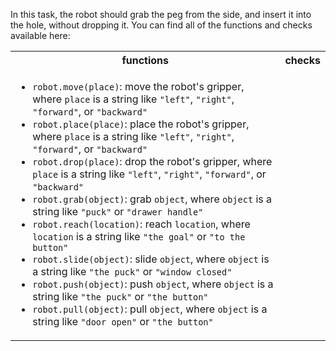 

In this task, the robot should grab the peg from the side, and insert it into the hole, without dropping it.
You can find all of the functions and checks available here:

<table>
<tr><th>functions</th><th>checks</th></tr>
<tr><td><p><ul>
<li><code>robot.move(place)</code>: move the robot's gripper, where <code>place</code> is a string like <code>"left"</code>, <code>"right"</code>, <code>"forward"</code>, or <code>"backward"</code></li>
<li><code>robot.place(place)</code>: place the robot's gripper, where <code>place</code> is a string like <code>"left"</code>, <code>"right"</code>, <code>"forward"</code>, or <code>"backward"</code></li>
<li><code>robot.drop(place)</code>: drop the robot's gripper, where <code>place</code> is a string like <code>"left"</code>, <code>"right"</code>, <code>"forward"</code>, or <code>"backward"</code></li>
<li><code>robot.grab(object)</code>: grab <code>object</code>, where <code>object</code> is a string like <code>"puck"</code> or <code>"drawer handle"</code></li>
<li><code>robot.reach(location)</code>: reach <code>location</code>, where <code>location</code> is a string like <code>"the goal"</code> or <code>"to the button"</code></li>
<li><code>robot.slide(object)</code>: slide <code>object</code>, where <code>object</code> is a string like <code>"the puck"</code> or <code>"window closed"</code></li>
<li><code>robot.push(object)</code>: push <code>object</code>, where <code>object</code> is a string like <code>"the puck"</code> or <code>"the button"</code></li>
<li><code>robot.pull(object)</code>: pull <code>object</code>, where <code>object</code> is a string like <code>"door open"</code> or <code>"the button"</code></li>